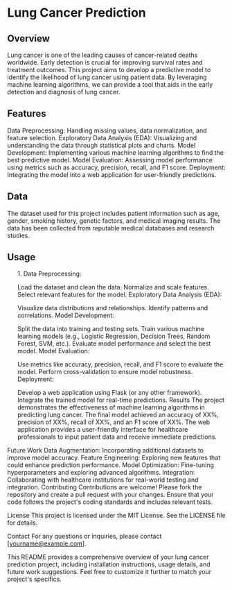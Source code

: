 # Lung Cancer Prediction

## Overview
Lung cancer is one of the leading causes of cancer-related deaths worldwide. Early detection is crucial for improving survival rates and treatment outcomes. This project aims to develop a predictive model to identify the likelihood of lung cancer using patient data. By leveraging machine learning algorithms, we can provide a tool that aids in the early detection and diagnosis of lung cancer.

## Features
Data Preprocessing: Handling missing values, data normalization, and feature selection.
Exploratory Data Analysis (EDA): Visualizing and understanding the data through statistical plots and charts.
Model Development: Implementing various machine learning algorithms to find the best predictive model.
Model Evaluation: Assessing model performance using metrics such as accuracy, precision, recall, and F1 score.
Deployment: Integrating the model into a web application for user-friendly predictions.

## Data
The dataset used for this project includes patient information such as age, gender, smoking history, genetic factors, and medical imaging results. The data has been collected from reputable medical databases and research studies.


## Usage
<ol>
 1. Data Preprocessing:

Load the dataset and clean the data.
Normalize and scale features.
Select relevant features for the model.
Exploratory Data Analysis (EDA):

Visualize data distributions and relationships.
Identify patterns and correlations.
Model Development:

Split the data into training and testing sets.
Train various machine learning models (e.g., Logistic Regression, Decision Trees, Random Forest, SVM, etc.).
Evaluate model performance and select the best model.
Model Evaluation:

Use metrics like accuracy, precision, recall, and F1 score to evaluate the model.
Perform cross-validation to ensure model robustness.
Deployment:

Develop a web application using Flask (or any other framework).
Integrate the trained model for real-time predictions.
Results
The project demonstrates the effectiveness of machine learning algorithms in predicting lung cancer. The final model achieved an accuracy of XX%, precision of XX%, recall of XX%, and an F1 score of XX%. The web application provides a user-friendly interface for healthcare professionals to input patient data and receive immediate predictions.
</ol>


Future Work
Data Augmentation: Incorporating additional datasets to improve model accuracy.
Feature Engineering: Exploring new features that could enhance prediction performance.
Model Optimization: Fine-tuning hyperparameters and exploring advanced algorithms.
Integration: Collaborating with healthcare institutions for real-world testing and integration.
Contributing
Contributions are welcome! Please fork the repository and create a pull request with your changes. Ensure that your code follows the project's coding standards and includes relevant tests.

License
This project is licensed under the MIT License. See the LICENSE file for details.

Contact
For any questions or inquiries, please contact [yourname@example.com].

This README provides a comprehensive overview of your lung cancer prediction project, including installation instructions, usage details, and future work suggestions. Feel free to customize it further to match your project's specifics.
